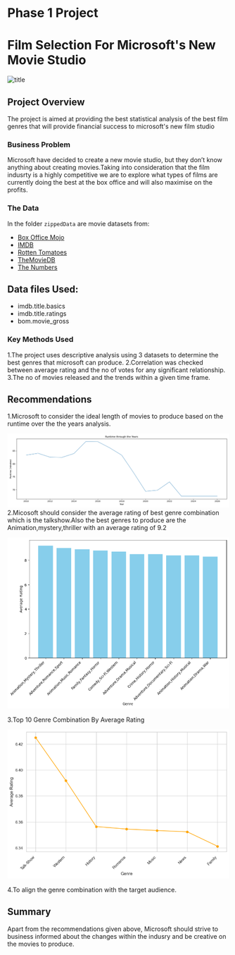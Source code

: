 # Phase 1 Project

# Film Selection For Microsoft's New Movie Studio

![title](https://media.istockphoto.com/id/1310441327/photo/microsoft-france-headquarters-entrance-in-issy-les-moulineaux-near-paris.jpg?s=1024x1024&w=is&k=20&c=eU-1m43Gsx9jE0TmMYanS-Is8eyBdaEXo4N0WgSM4EM=)

## Project Overview

The project is aimed at providing the best statistical analysis of the best film genres that will provide financial success to microsoft's new film studio

### Business Problem

Microsoft have decided to create a new movie studio, but they don’t know anything about creating movies.Taking into consideration that the film indusrty is a highly competitive we are to explore what types of films are currently doing the best at the box office and will also maximise on the profits.

### The Data

In the folder `zippedData` are movie datasets from:

* [Box Office Mojo](https://www.boxofficemojo.com/)
* [IMDB](https://www.imdb.com/)
* [Rotten Tomatoes](https://www.rottentomatoes.com/)
* [TheMovieDB](https://www.themoviedb.org/)
* [The Numbers](https://www.the-numbers.com/)

## Data files Used:

* imdb.title.basics
* imdb.title.ratings
* bom.movie_gross

### Key Methods Used

1.The project uses descriptive analysis using 3 datasets to determine the best genres that microsoft can produce.
2.Correlation was checked between average rating and the no of votes for any significant relationship.
3.The no of movies released and the trends within a given time frame.

## Recommendations

1.Microsoft to consider the ideal length of movies to produce based on the runtime over the the years analysis.

![Runtime Through The Years](https://github.com/Beatrice-Kariuki/Microsoft-Movie-Analysis/blob/master/Runtime_decades.png)
2.Micosoft should consider the average rating of best genre combination which is the talkshow.Also the best genres to produce are the 
  Animation,mystery,thriller with an average rating of 9.2
  
![Top 10 Genre Combinations](https://github.com/Beatrice-Kariuki/Microsoft-Movie-Analysis/blob/master/Images/Top%2010%20Genre%20By%20Average%20Rating.png)

3.Top 10 Genre Combination By Average Rating

![Top 10 Genre Combination by Average Rating](https://github.com/Beatrice-Kariuki/Microsoft-Movie-Analysis/blob/master/Images/Top%207%20Genre%20Combinations%20By%20Average%20Rating.png)

4.To align the genre combination with the target audience.

## Summary

Apart from the recommendations given above, Microsoft should strive to business informed about the changes within the indusry and be creative on the movies to produce.
